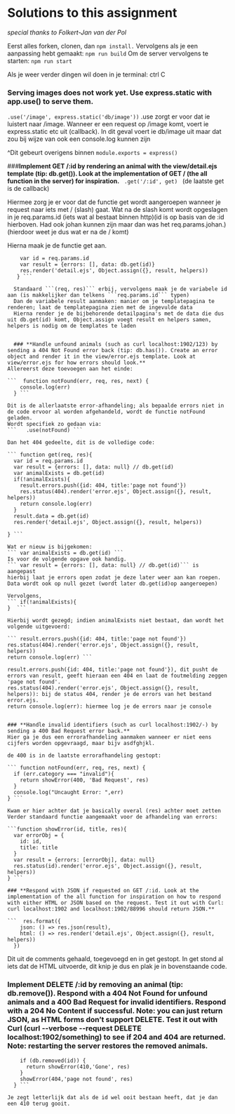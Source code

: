 # Solutions to this assignment
*special thanks to Folkert-Jan van der Pol*

Eerst alles forken, clonen, dan ```npm install.```
Vervolgens als je een aanpassing hebt gemaakt: ```npm run build```
Om de server vervolgens te starten: ```npm run start```

Als je weer verder dingen wil doen in je terminal:  ctrl C

### **Serving images does not work yet. Use express.static with app.use() to serve them.**
``` .use('/image', express.static('db/image')) ```
.use zorgt er voor dat ie luistert naar /image. Wanneer er een request op /image komt, voert ie express.static etc uit (callback).
In dit geval voert ie db/image uit maar dat zou bij wijze van ook een console.log kunnen zijn

^Dit gebeurt overigens binnen ```module.exports = express()```

###**Implement GET /:id by rendering an animal with the view/detail.ejs template (tip: db.get()). Look at the implementation of GET / (the all function in the server) for inspiration.**
```  .get('/:id', get)  ```          (de laatste get is de callback)

  Hiermee zorg je er voor dat de functie get wordt aangeroepen wanneer je request naar iets met / (slash) gaat. Wat na de slash komt wordt opgeslagen in je req.params.id (iets wat al bestaat binnen http)(id is op basis van de :id hierboven. Had ook johan kunnen zijn maar dan was het req.params.johan.)(hierdoor weet je dus wat er na de / komt)

  Hierna maak je de functie get aan.

``` function get(req, res){
    var id = req.params.id
    var result = {errors: [], data: db.get(id)}
    res.render('detail.ejs', Object.assign({}, result, helpers))
   } ```

  Standaard ```(req, res)``` erbij, vervolgens maak je de variabele id aan (is makkelijker dan telkens ```req.params.id``` typen)
  Dan de variabele result aanmaken: manier om je templatepagina te renderen; laat de templatepagina zien met de ingevulde data
  Hierna render je de bijbehorende detailpagina's met de data die dus uit db.get(id) komt, Object.assign voegt result en helpers samen, helpers is nodig om de templates te laden


  ### **Handle unfound animals (such as curl localhost:1902/123) by sending a 404 Not Found error back (tip: db.has()). Create an error object and render it in the view/error.ejs template. Look at view/error.ejs for how errors should look.**
Allereerst deze toevoegen aan het einde:

```  function notFound(err, req, res, next) {
    console.log(err)
  } ```

Dit is de allerlaatste error-afhandeling; als bepaalde errors niet in de code ervoor al worden afgehandeld, wordt de functie notFound geladen.
Wordt specifiek zo gedaan via:
```   .use(notFound) ```

Dan het 404 gedeelte, dit is de volledige code:

``` function get(req, res){
  var id = req.params.id
  var result = {errors: [], data: null} // db.get(id)
  var animalExists = db.get(id)
  if(!animalExists){
    result.errors.push({id: 404, title:'page not found'})
    res.status(404).render('error.ejs', Object.assign({}, result, helpers))
    return console.log(err)
  }
  result.data = db.get(id)
  res.render('detail.ejs', Object.assign({}, result, helpers))

} ```

Wat er nieuw is bijgekomen:
``` var animalExists = db.get(id) ```
Is voor de volgende opgave ook handig.
``` var result = {errors: [], data: null} // db.get(id)``` is aangepast
hierbij laat je errors open zodat je deze later weer aan kan roepen. Data wordt ook op null gezet (wordt later db.get(id)op aangeroepen)

Vervolgens,
``` if(!animalExists){
}  ```

Hierbij wordt gezegd; indien animalExists niet bestaat, dan wordt het volgende uitgevoerd:

``` result.errors.push({id: 404, title:'page not found'})
res.status(404).render('error.ejs', Object.assign({}, result, helpers))
return console.log(err) ```

result.errors.push({id: 404, title:'page not found'}), dit pusht de errors van result, geeft hieraan een 404 en laat de foutmelding zeggen 'page not found'.
res.status(404).render('error.ejs', Object.assign({}, result, helpers)): bij de status 404, render je de errors van het bestand error.ejs.
return console.log(err): hiermee log je de errors naar je console


### **Handle invalid identifiers (such as curl localhost:1902/-) by sending a 400 Bad Request error back.**
Hier ga je dus een errorafhandeling aanmaken wanneer er niet eens cijfers worden opgevraagd, maar bijv asdfghjkl.

de 400 is in de laatste errorafhandeling gestopt:

``` function notFound(err, req, res, next) {
  if (err.category === "invalid"){
    return showError(400, 'Bad Request', res)
  }
  console.log("Uncaught Error: ",err)
} ```

Kwam er hier achter dat je basically overal (res) achter moet zetten
Verder standaard functie aangemaakt voor de afhandeling van errors:

```function showError(id, title, res){
  var errorObj = {
    id: id,
    title: title
  }
  var result = {errors: [errorObj], data: null}
  res.status(id).render('error.ejs', Object.assign({}, result, helpers))
} ```

### **Respond with JSON if requested on GET /:id. Look at the implementation of the all function for inspiration on how to respond with either HTML or JSON based on the request. Test it out with Curl: curl localhost:1902 and localhost:1902/88996 should return JSON.**

```  res.format({
    json: () => res.json(result),
    html: () => res.render('detail.ejs', Object.assign({}, result, helpers))
  })
```

Dit uit de comments gehaald, toegevoegd en in get gestopt.
In get stond al iets dat de HTML uitvoerde, dit knip je dus en plak je in bovenstaande code.

### **Implement DELETE /:id by removing an animal (tip: db.remove()). Respond with a 404 Not Found for unfound animals and a 400 Bad Request for invalid identifiers. Respond with a 204 No Content if successful. Note: you can just return JSON, as HTML forms don’t support DELETE. Test it out with Curl (curl --verbose --request DELETE localhost:1902/something) to see if 204 and 404 are returned. Note: restarting the server restores the removed animals.**

```  if(!animalExists){
    if (db.removed(id)) {
      return showError(410,'Gone', res)
    }
    showError(404,'page not found', res)
  } ```

Je zegt letterlijk dat als de id wel ooit bestaan heeft, dat je dan een 410 terug gooit.
